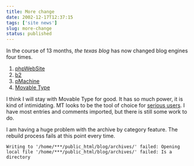 ```yaml
---
title: More change
date: 2002-12-17T12:37:15
tags: ['site news']
slug: more-change
status: published
---
```


In the course of 13 months, *the texas blog* has now changed blog engines four times.

1.  [phpWebSite](http://phpwebsite.appstate.edu/)
2.  [b2](http://www.cafelog.com/)
3.  [pMachine](http://www.pmachine.com/)
4.  [Movable Type](http://www.movabletype.org/)

I think I will stay with Movable Type for good. It has so much power, it is kind of intimidating. MT looks to be the tool of choice for [serious users](http://diveintomark.org/ "Dive into Mark"). I have most entries and comments imported, but there is still some work to do.

I am having a huge problem with the archive by category feature. The rebuild process fails at this point every time.

`Writing to '/home/***/public_html/blog/archives/' failed: Opening local file '/home/***/public_html/blog/archives/' failed: Is a directory`
